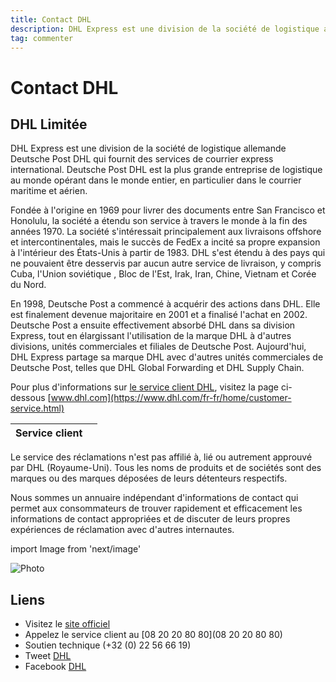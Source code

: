 ```yaml
---
title: Contact DHL
description: DHL Express est une division de la société de logistique allemande..
tag: commenter
---
```


# Contact DHL

## DHL Limitée

DHL Express est une division de la société de logistique allemande Deutsche Post DHL qui fournit des services de courrier express international. Deutsche Post DHL est la plus grande entreprise de logistique au monde opérant dans le monde entier, en particulier dans le courrier maritime et aérien.

Fondée à l'origine en 1969 pour livrer des documents entre San Francisco et Honolulu, la société a étendu son service à travers le monde à la fin des années 1970. La société s'intéressait principalement aux livraisons offshore et intercontinentales, mais le succès de FedEx a incité sa propre expansion à l'intérieur des États-Unis à partir de 1983. DHL s'est étendu à des pays qui ne pouvaient être desservis par aucun autre service de livraison, y compris Cuba, l'Union soviétique , Bloc de l'Est, Irak, Iran, Chine, Vietnam et Corée du Nord.

En 1998, Deutsche Post a commencé à acquérir des actions dans DHL. Elle est finalement devenue majoritaire en 2001 et a finalisé l'achat en 2002. Deutsche Post a ensuite effectivement absorbé DHL dans sa division Express, tout en élargissant l'utilisation de la marque DHL à d'autres divisions, unités commerciales et filiales de Deutsche Post. Aujourd'hui, DHL Express partage sa marque DHL avec d'autres unités commerciales de Deutsche Post, telles que DHL Global Forwarding et DHL Supply Chain.

Pour plus d'informations sur [le service client DHL](https://lesservicesclients.fr/dhl/), visitez la page ci-dessous [www.dhl.com](https://www.dhl.com/fr-fr/home/customer-service.html)

| **Service client** |                                                                                                         |
| ---------- | --------------------------------------------------------------------------------------------------------------------------- |
Le service des réclamations n'est pas affilié à, lié ou autrement approuvé par DHL (Royaume-Uni). Tous les noms de produits et de sociétés sont des marques ou des marques déposées de leurs détenteurs respectifs.

Nous sommes un annuaire indépendant d'informations de contact qui permet aux consommateurs de trouver rapidement et efficacement les informations de contact appropriées et de discuter de leurs propres expériences de réclamation avec d'autres internautes.

import Image from 'next/image'

<Image
  src="/images/dhl-logo.png"
  alt="Photo"
  width={210}
  height={210}
  priority
  className="next-image"
/>

## Liens

- Visitez le [site officiel](https://www.dhl.com/fr-fr/home.html)
- Appelez le service client au [08 20 20 80 80](08 20 20 80 80)
- Soutien technique (+32 (0) 22 56 66 19)
- Tweet [DHL](https://twitter.com/dhlexpressfr)
- Facebook [DHL](https://www.facebook.com/dhl)

[^1]: Footnote **can have markup**

    and multiple paragraphs.

[^2]: Footnote text.

